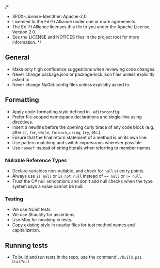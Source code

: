 /*
 * SPDX-License-Identifier: Apache-2.0
 * Licensed to the Ed-Fi Alliance under one or more agreements.
 * The Ed-Fi Alliance licenses this file to you under the Apache License, Version 2.0.
 * See the LICENSE and NOTICES files in the project root for more information.
 */

## General

* Make only high confidence suggestions when reviewing code changes.
* Never change package.json or package-lock.json files unless explicitly asked to.
* Never change NuGet.config files unless explicitly asked to.

## Formatting

* Apply code-formatting style defined in `.editorconfig`.
* Prefer file-scoped namespace declarations and single-line using directives.
* Insert a newline before the opening curly brace of any code block (e.g., after `if`, `for`, `while`, `foreach`, `using`, `try`, etc.).
* Ensure that the final return statement of a method is on its own line.
* Use pattern matching and switch expressions wherever possible.
* Use `nameof` instead of string literals when referring to member names.

### Nullable Reference Types

* Declare variables non-nullable, and check for `null` at entry points.
* Always use `is null` or `is not null` instead of `== null` or `!= null`.
* Trust the C# null annotations and don't add null checks when the type system says a value cannot be null.

### Testing

* We use NUnit tests.
* We use Shouldly for assertions.
* Use Moq for mocking in tests.
* Copy existing style in nearby files for test method names and capitalization.

## Running tests

* To build and run tests in the repo, use the command `./build.ps1 UnitTest`
